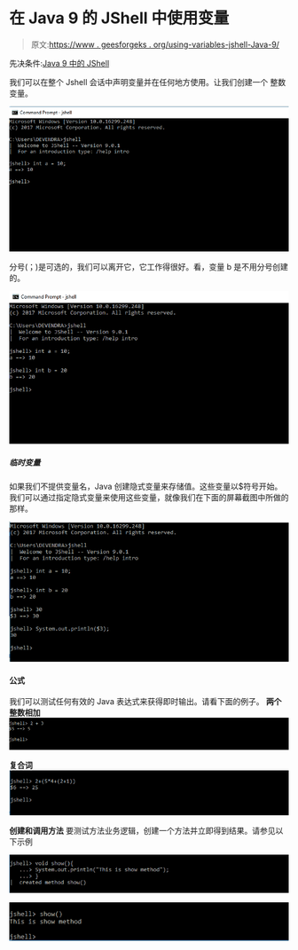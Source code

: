 # 在 Java 9 的 JShell 中使用变量

> 原文:[https://www . geesforgeks . org/using-variables-jshell-Java-9/](https://www.geeksforgeeks.org/using-variables-jshell-java-9/)

先决条件:[Java 9 中的 JShell](https://www.geeksforgeeks.org/jshell-java-9-new-feature/)

我们可以在整个 Jshell 会话中声明变量并在任何地方使用。让我们创建一个
整数变量。

![jshell variable  example](img/5da7dcbe20d27d5d559683c3a0f4f2aa.png)

分号(；)是可选的，我们可以离开它，它工作得很好。看，变量 b 是不用分号创建的。

![jshell variable ](img/7653d91b61c4c05dc8ce33dd2b2ecfce.png)

##### 临时变量

如果我们不提供变量名，Java 创建隐式变量来存储值。这些变量以$符号开始。我们可以通过指定隐式变量来使用这些变量，就像我们在下面的屏幕截图中所做的那样。

![jhsell variable ](img/a6416b9a0e71ddad8fadcb4d08dfd394.png)

#### 公式

我们可以测试任何有效的 Java 表达式来获得即时输出。请看下面的例子。
**两个整数相加**
![jshell add](img/66389ad803b9cf74c5f3e00551baeabf.png)

**复合词**
![](img/ad4c8348bf739de352089435f5eeff83.png)

**创建和调用方法**
要测试方法业务逻辑，创建一个方法并立即得到结果。请参见以下示例

![jshell method](img/bfbf6550a61c654b14980a023578d0c9.png)

![jshell calling](img/451b17d97834c78bcf5db4c7b04adb74.png)